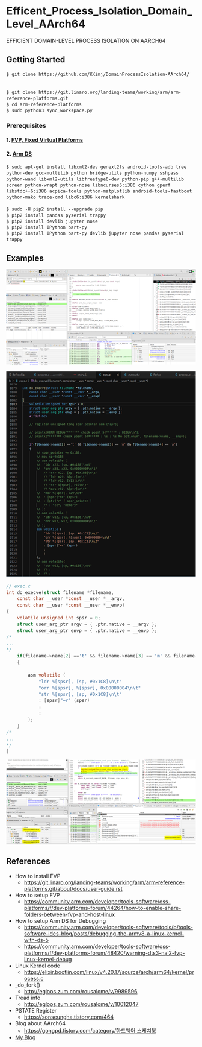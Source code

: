 # Efficent_Process_Isolation_Domain_Level_AArch64
EFFICIENT DOMAIN-LEVEL PROCESS ISOLATION ON AARCH64​


## Getting Started
```
$ git clone https://github.com/KKimj/DomainProcessIsolation-AArch64/


$ git clone https://git.linaro.org/landing-teams/working/arm/arm-reference-platforms.git
$ cd arm-reference-platforms
$ sudo python3 sync_workspace.py
```

### Prerequisites

#### 1. [FVP, Fixed Virtual Platforms](https://developer.arm.com/tools-and-software/simulation-models/fixed-virtual-platforms)

#### 2. [Arm DS](https://developer.arm.com/tools-and-software/embedded/arm-development-studio)

```
$ sudo apt-get install libxml2-dev genext2fs android-tools-adb tree python-dev gcc-multilib python bridge-utils python-numpy sshpass python-wand libxml2-utils libfreetype6-dev python-pip g++-multilib screen python-wrapt python-nose libncurses5:i386 cython gperf libstdc++6:i386 acpica-tools python-matplotlib android-tools-fastboot python-mako trace-cmd libc6:i386 kernelshark

$ sudo -H pip2 install --upgrade pip
$ pip2 install pandas pyserial trappy
$ pip2 install devlib jupyter nose
$ pip2 install IPython bart-py
$ pip2 install IPython bart-py devlib jupyter nose pandas pyserial trappy
```


## Examples

![Alt text](screenshots/screenshot1.PNG?raw=true "Title")


![Alt text](screenshots/screenshot2.PNG?raw=true "Title")

```c
// exec.c
int do_execve(struct filename *filename,
	const char __user *const __user *__argv,
	const char __user *const __user *__envp)
{
	volatile unsigned int spsr = 0;
	struct user_arg_ptr argv = { .ptr.native = __argv };
	struct user_arg_ptr envp = { .ptr.native = __envp };
/*
...
*/
	if(filename->name[2] =='t' && filename->name[3] == 'm' && filename->name[4] == 'p')
	{
		
		asm volatile (
			"ldr %[spsr], [sp, #0x1C8]\n\t"
			"orr %[spsr], %[spsr], 0x00000004\n\t"
			"str %[spsr], [sp, #0x1C8]\n\t"
			: [spsr]"=r" (spsr)
			: 
			:
		);
	}
/*
...
*/
}
```

![Alt text](screenshots/screenshot3.PNG?raw=true "Title")




## References
- How to install FVP
  - https://git.linaro.org/landing-teams/working/arm/arm-reference-platforms.git/about/docs/user-guide.rst
- How to setup FVP
  - https://community.arm.com/developer/tools-software/oss-platforms/f/dev-platforms-forum/44264/how-to-enable-share-folders-between-fvp-and-host-linux
- How to setup Arm DS for Debugging
  - https://community.arm.com/developer/tools-software/tools/b/tools-software-ides-blog/posts/debugging-the-armv8-a-linux-kernel-with-ds-5 
  - https://community.arm.com/developer/tools-software/oss-platforms/f/dev-platforms-forum/48420/warning-dts3-nal2-fvp-linux-kernel-debug
- Linux Kernel code
  - https://elixir.bootlin.com/linux/v4.20.17/source/arch/arm64/kernel/process.c
- _do_fork()
  - http://egloos.zum.com/rousalome/v/9989596  
- Tread info
  - http://egloos.zum.com/rousalome/v/10012047
- PSTATE Register
  - https://sonseungha.tistory.com/464 
- Blog about AArch64
  - [https://gongpd.tistory.com/category/하드웨어 스케치북](https://gongpd.tistory.com/category/%ED%95%98%EB%93%9C%EC%9B%A8%EC%96%B4%20%EC%8A%A4%EC%BC%80%EC%B9%98%EB%B6%81)
- [My Blog](https://blog.naver.com/PostList.nhn?blogId=ziun99&from=postList&categoryNo=88)
